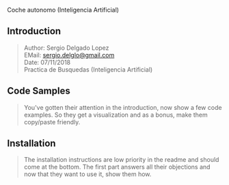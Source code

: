 Coche autonomo (Inteligencia Artificial)

## Introduction

> Author: Sergio Delgado Lopez<br/>EMail: sergio.delglo@gmail.com <br/>Date: 07/11/2018 <br/>Practica de Busquedas (Inteligencia Artificial)

## Code Samples

> You've gotten their attention in the introduction, now show a few code examples. So they get a visualization and as a bonus, make them copy/paste friendly.

## Installation

> The installation instructions are low priority in the readme and should come at the bottom. The first part answers all their objections and now that they want to use it, show them how.
